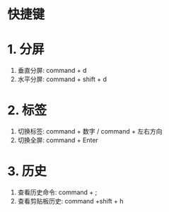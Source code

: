 # 快捷键

# 1. 分屏

1. 垂直分屏: command + d
2. 水平分屏: command + shift + d

# 2. 标签

1. 切换标签: command + 数字 / command + 左右方向
2. 切换全屏: command + Enter

# 3. 历史

1. 查看历史命令: command + ;
2. 查看剪贴板历史: command +shift + h



